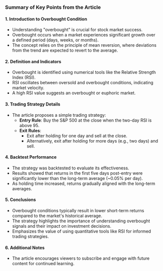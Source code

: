 ### Summary of Key Points from the Article

#### 1. **Introduction to Overbought Condition**
   - Understanding "overbought" is crucial for stock market success.
   - Overbought occurs when a market experiences significant growth over a defined period (days, weeks, or months).
   - The concept relies on the principle of mean reversion, where deviations from the trend are expected to revert to the average.

#### 2. **Definition and Indicators**
   - Overbought is identified using numerical tools like the Relative Strength Index (RSI).
   - RSI oscillates between oversold and overbought conditions, indicating market velocity.
   - A high RSI value suggests an overbought or euphoric market.

#### 3. **Trading Strategy Details**
   - The article proposes a simple trading strategy:
     - **Entry Rule**: Buy the S&P 500 at the close when the two-day RSI is above 95.
     - **Exit Rules**:
       - Exit after holding for one day and sell at the close.
       - Alternatively, exit after holding for more days (e.g., two days) and sell.

#### 4. **Backtest Performance**
   - The strategy was backtested to evaluate its effectiveness.
   - Results showed that returns in the first five days post-entry were significantly lower than the long-term average (~0.05% per day).
   - As holding time increased, returns gradually aligned with the long-term averages.

#### 5. **Conclusions**
   - Overbought conditions typically result in lower short-term returns compared to the market's historical average.
   - The strategy highlights the importance of understanding overbought signals and their impact on investment decisions.
   - Emphasizes the value of using quantitative tools like RSI for informed trading strategies.

#### 6. **Additional Notes**
   - The article encourages viewers to subscribe and engage with future content for continued learning.
